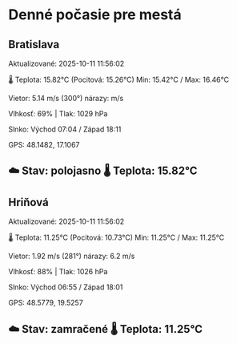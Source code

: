 ﻿# Denné počasie pre mestá

## Bratislava
Aktualizované: 2025-10-11 11:56:02

🌡️ Teplota: 15.82°C 
(Pocitová: 15.26°C)
Min: 15.42°C / Max: 16.46°C

Vietor: 5.14 m/s    (300°) 
nárazy:  m/s

Vlhkosť: 69% | Tlak: 1029 hPa

Slnko: Východ 07:04 / Západ 18:11

GPS: 48.1482, 17.1067

☁️ Stav: polojasno        🌡️ Teplota: 15.82°C
---

## Hriňová
Aktualizované: 2025-10-11 11:56:02

🌡️ Teplota: 11.25°C 
(Pocitová: 10.73°C)
Min: 11.25°C / Max: 11.25°C

Vietor: 1.92 m/s (281°)
nárazy: 6.2 m/s

Vlhkosť: 88% | Tlak: 1026 hPa

Slnko: Východ 06:55 / Západ 18:01

GPS: 48.5779, 19.5257

☁️ Stav: zamračené        🌡️ Teplota: 11.25°C
---
